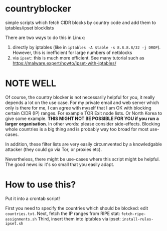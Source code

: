 # countryblocker
simple scripts which fetch CIDR blocks by country code and add them to iptables/ipset blocklists

There are two ways to do this in Linux:

  1. directly by iptables (like in ``iptables -A $table -s 8.8.8.8/32 -j DROP``). However, this is inefficient for large numbers of netblocks
  2. via ``ipset``: this is much more efficient. See many tutorial such as https://malware.expert/howto/ipset-with-iptables/

# **NOTE WELL**

Of course, the country blocker is not necessarily helpful for you, it really depends a lot on the use case.
For my private email and web server which only is there for me, I can agree with myself that I am OK with blocking certain CIDR (IP) ranges.
For example TOR Exit node lists. Or North Korea to give some example. **THIS MIGHT NOT BE POSSIBLE FOR YOU if you run a larger organisation**. 
In other words: please consider side-effects. Blocking whole countries is a big thing and is probably way too broad for most use-cases.

In addition, these filter lists are very easily circumvented by a knowledgable attacker (they could go via Tor, or proxies etc).

Nevertheless, there might be use-cases where this script might be helpful. The good news is: it's so small that you easily adapt.


# How to use this?

Put it into a crontab script!

First you need to specify the countries which should be blocked: edit ``countries.txt``.
Next, fetch the IP ranges from RIPE stat: ``fetch-ripe-assignments.sh``
Third, insert them into iptables via ipset: ``install-rules-ipset.sh``


